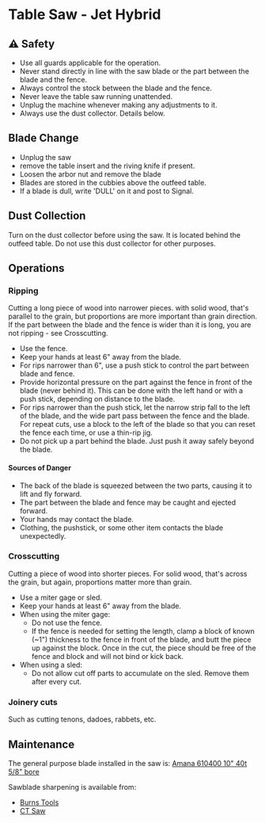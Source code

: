 # Table Saw - Jet Hybrid

## ⚠️ Safety

- Use all guards applicable for the operation.
- Never stand directly in line with the saw blade or the part between the blade and the fence.
- Always control the stock between the blade and the fence.
- Never leave the table saw running unattended.
- Unplug the machine whenever making any adjustments to it.
- Always use the dust collector. Details below.

## Blade Change

- Unplug the saw
- remove the table insert and the riving knife if present.
- Loosen the arbor nut and remove the blade
- Blades are stored in the cubbies above the outfeed table. 
- If a blade is dull, write 'DULL' on it and post to Signal. 

## Dust Collection

Turn on the dust collector before using the saw. It is located behind the outfeed table. Do not use this dust collector for other purposes.

## Operations

### Ripping

Cutting a long piece of wood into narrower pieces. with solid wood, that's parallel to the grain, but proportions are more important than grain direction. If the part between the blade and the fence is wider than it is long, you are not ripping - see Crosscutting.

- Use the fence.
- Keep your hands at least 6" away from the blade.
- For rips narrower than 6", use a push stick to control the part between blade and fence.
- Provide horizontal pressure on the part against the fence in front of the blade (never behind it). This can be done with the left hand or with a push stick, depending on distance to the blade.
- For rips narrower than the push stick, let the narrow strip fall to the left of the blade, and the wide part pass between the fence and the blade. For repeat cuts, use a block to the left of the blade so that you can reset the fence each time, or use a thin-rip jig.
- Do not pick up a part behind the blade. Just push it away safely beyond the blade.

#### Sources of Danger
- The back of the blade is squeezed between the two parts, causing it to lift and fly forward.
- The part between the blade and fence may be caught and ejected forward. 
- Your hands may contact the blade.
- Clothing, the pushstick, or some other item contacts the blade unexpectedly.

### Crosscutting

Cutting a piece of wood into shorter pieces. For solid wood, that's across the grain, but again, proportions matter more than grain.

- Use a miter gage or sled. 
- Keep your hands at least 6" away from the blade.
- When using the miter gage:
  - Do not use the fence.
  - If the fence is needed for setting the length, clamp a block of known (~1") thickness to the fence in front of the blade, and butt the piece up against the block. Once in the cut, the piece should be free of the fence and block and will not bind or kick back.
- When using a sled:
  - Do not allow cut off parts to accumulate on the sled. Remove them after every cut.

### Joinery cuts

Such as cutting tenons, dadoes, rabbets, etc.

## Maintenance

The general purpose blade installed in the saw is:
[Amana 610400 10" 40t 5/8" bore](https://www.amanatool.com/610400-carbide-tipped-general-purpose-10-inch-dia-x-40t-atb-15-deg-5-8-inch-bore.html)


Sawblade sharpening is available from:
- [Burns Tools](https://www.burnstools.com/blade-sharpening/form)
- [CT Saw](https://ctsaw.com/sharpening-service/)